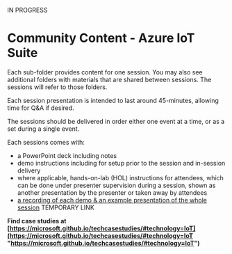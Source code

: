 IN PROGRESS

# Community Content - Azure IoT Suite #

Each sub-folder provides content for one session.  You may also see additional folders with materials that are shared between sessions.  The sessions will refer to those folders.

Each session presentation is intended to last around 45-minutes, allowing time for Q&A if desired.

The sessions should be delivered in order either one event at a time, or as a set during a single event.

Each sessions comes with:
- a PowerPoint deck including notes
- demo instructions including for setup prior to the session and in-session delivery
- where applicable, hands-on-lab (HOL) instructions for attendees, which can be done under presenter supervision during a session, shown as another presentation by the presenter or taken away by attendees
- [a recording of each demo & an example presentation of the whole session](https://1drv.ms/f/s!At9l5k2NXNnEq70BijNyD6EJ1O6pdQ)
TEMPORARY LINK

**Find case studies at [https://microsoft.github.io/techcasestudies/#technology=IoT](https://microsoft.github.io/techcasestudies/#technology=IoT "https://microsoft.github.io/techcasestudies/#technology=IoT")**






